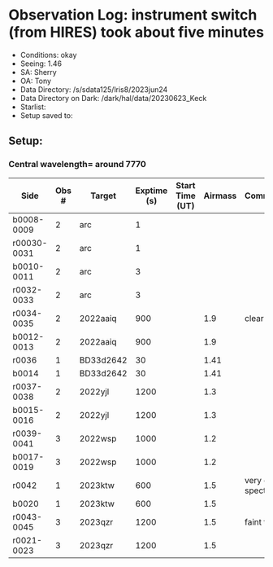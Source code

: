 # Observation Log: instrument switch (from HIRES) took about five minutes

* Conditions: okay
* Seeing: 1.46
* SA: Sherry
* OA: Tony
* Data Directory: /s/sdata125/lris8/2023jun24
* Data Directory on Dark: /dark/hal/data/20230623_Keck
* Starlist: 
* Setup saved to: 

## Setup: 

    
### Central wavelength= around 7770


| Side | Obs #     | Target    | Exptime (s) | Start Time (UT) | Airmass | Comments                                                   |
|------|-----------|-----------|-------------|-----------------|---------|------------------------------------------------------------|
|b0008-0009|2|arc        |1| |||
|r00030-0031|2|arc        |1| |||
|b0010-0011|2|arc        |3| |||
|r0032-0033|2|arc        |3| |||
|r0034-0035|2|2022aaiq        |900| |1.9|clear trace|
|b0012-0013|2|2022aaiq        |900| |1.9||
|r0036|1|BD33d2642        |30| |1.41||
|b0014|1|BD33d2642        |30| |1.41||
|r0037-0038|2|2022yjl        |1200| |1.3||
|b0015-0016|2|2022yjl        |1200| |1.3||
|r0039-0041|3|2022wsp        |1000| |1.2||
|b0017-0019|3|2022wsp        |1000| |1.2||
|r0042|1|2023ktw        |600| |1.5|very good spectrum|
|b0020|1|2023ktw        |600| |1.5||
|r0043-0045|3|2023qzr        |1200| |1.5|faint trace?|
|r0021-0023|3|2023qzr        |1200| |1.5||
